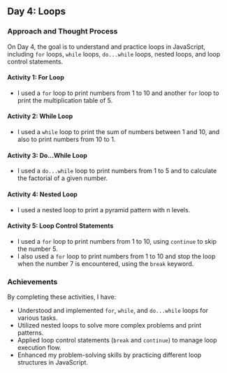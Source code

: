 ## Day 4: Loops

### Approach and Thought Process

On Day 4, the goal is to understand and practice loops in JavaScript, including `for` loops, `while` loops, `do...while` loops, nested loops, and loop control statements.

#### Activity 1: For Loop

- I used a `for` loop to print numbers from 1 to 10 and another `for` loop to print the multiplication table of 5.

#### Activity 2: While Loop

- I used a `while` loop to print the sum of numbers between 1 and 10, and also to print numbers from 10 to 1.

#### Activity 3: Do...While Loop

- I used a `do...while` loop to print numbers from 1 to 5 and to calculate the factorial of a given number.

#### Activity 4: Nested Loop

- I used a nested loop to print a pyramid pattern with n levels.

#### Activity 5: Loop Control Statements

- I used a `for` loop to print numbers from 1 to 10, using `continue` to skip the number 5.
- I also used a `for` loop to print numbers from 1 to 10 and stop the loop when the number 7 is encountered, using the `break` keyword.

### Achievements

By completing these activities, I have:

- Understood and implemented `for`, `while`, and `do...while` loops for various tasks.
- Utilized nested loops to solve more complex problems and print patterns.
- Applied loop control statements (`break` and `continue`) to manage loop execution flow.
- Enhanced my problem-solving skills by practicing different loop structures in JavaScript.
